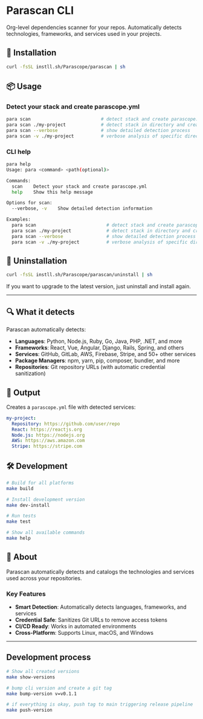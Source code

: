 # Parascan CLI

Org-level dependencies scanner for your repos. Automatically detects technologies, frameworks, and services used in your projects.

## 🚀 Installation

```sh
curl -fsSL instll.sh/Parascope/parascan | sh
```

## 📦 Usage

### Detect your stack and create parascope.yml

```sh
para scan                          # detect stack and create parascope.yml
para scan ./my-project             # detect stack in directory and create config
para scan --verbose                # show detailed detection process
para scan -v ./my-project          # verbose analysis of specific directory
```

### CLI help

```sh
para help
Usage: para <command> <path(optional)>

Commands:
  scan    Detect your stack and create parascope.yml
  help    Show this help message

Options for scan:
  --verbose, -v    Show detailed detection information

Examples:
  para scan                          # detect stack and create parascope.yml
  para scan ./my-project             # detect stack in directory and create config
  para scan --verbose                # show detailed detection process
  para scan -v ./my-project          # verbose analysis of specific directory
```

## 🚀 Uninstallation

```sh
curl -fsSL instll.sh/Parascope/parascan/uninstall | sh
```

If you want to upgrade to the latest version, just uninstall and install again.

---

## 🔍 What it detects

Parascan automatically detects:

- **Languages**: Python, Node.js, Ruby, Go, Java, PHP, .NET, and more
- **Frameworks**: React, Vue, Angular, Django, Rails, Spring, and others
- **Services**: GitHub, GitLab, AWS, Firebase, Stripe, and 50+ other services
- **Package Managers**: npm, yarn, pip, composer, bundler, and more
- **Repositories**: Git repository URLs (with automatic credential sanitization)

## 📁 Output

Creates a `parascope.yml` file with detected services:

```yaml
my-project:
  Repository: https://github.com/user/repo
  React: https://reactjs.org
  Node.js: https://nodejs.org
  AWS: https://aws.amazon.com
  Stripe: https://stripe.com
```

## 🛠️ Development

```sh
# Build for all platforms
make build

# Install development version
make dev-install

# Run tests
make test

# Show all available commands
make help
```

## 📖 About

Parascan automatically detects and catalogs the technologies and services used across your repositories.

### Key Features

- **Smart Detection**: Automatically detects languages, frameworks, and services
- **Credential Safe**: Sanitizes Git URLs to remove access tokens
- **CI/CD Ready**: Works in automated environments
- **Cross-Platform**: Supports Linux, macOS, and Windows

---

## Development process

```sh
# Show all created versions
make show-versions

# bump cli version and create a git tag
make bump-version v=v0.1.1

# if everything is okay, push tag to main triggering release pipeline
make push-version
```

